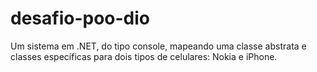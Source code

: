 # desafio-poo-dio
Um sistema em .NET, do tipo console, mapeando uma classe abstrata e classes específicas para dois tipos de celulares: Nokia e iPhone.

